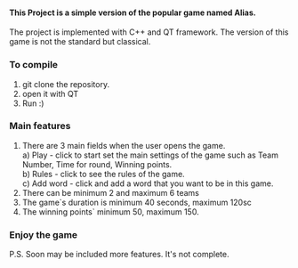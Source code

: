 #### This Project is a simple version of the popular game named Alias. ####
The project is implemented with C++ and QT framework. The version of this game is not the standard but classical.

### To compile ###
  1. git clone the repository.
  2. open it with QT
  3. Run :)
 
### Main features ###
  1. There are 3 main fields when the user opens the game.  
    a) Play - click to start set the main settings of the game such as Team Number, Time for round, Winning points.  
    b) Rules - click to see the rules of the game.  
    c) Add word - click and add a word that you want to be in this game. 
  2. There can be minimum 2 and maximum 6 teams
  3. The game`s duration is minimum 40 seconds, maximum 120sc
  4. The winning points` minimum 50, maximum 150.
  
### Enjoy the game ###
 P.S. Soon may be included more features. It's not complete.
